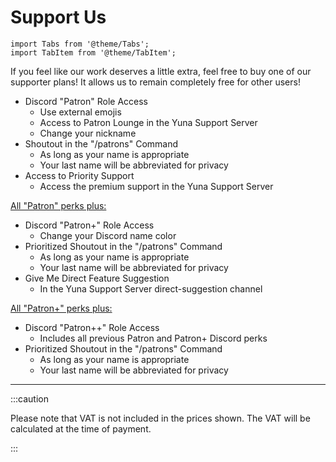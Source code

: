 # Support Us

```mdx-code-block
import Tabs from '@theme/Tabs';
import TabItem from '@theme/TabItem';
```

If you feel like our work deserves a little extra, feel free to buy one of our supporter plans! It allows us to remain completely free for other users!

<Tabs>
<TabItem value="Patron">

- Discord "Patron" Role Access
  - Use external emojis
  - Access to Patron Lounge in the Yuna Support Server
  - Change your nickname
- Shoutout in the "/patrons" Command
  - As long as your name is appropriate
  - Your last name will be abbreviated for privacy
- Access to Priority Support
  - Access the premium support in the Yuna Support Server

</TabItem>
<TabItem value="Patron+">

<u>All "Patron" perks plus:</u>

- Discord "Patron+" Role Access
  - Change your Discord name color
- Prioritized Shoutout in the "/patrons" Command
  - As long as your name is appropriate
  - Your last name will be abbreviated for privacy
- Give Me Direct Feature Suggestion
  - In the Yuna Support Server direct-suggestion channel

</TabItem>
<TabItem value="Patron++">

<u>All "Patron+" perks plus:</u>

- Discord "Patron++" Role Access
  - Includes all previous Patron and Patron+ Discord perks
- Prioritized Shoutout in the "/patrons" Command
  - As long as your name is appropriate
  - Your last name will be abbreviated for privacy

</TabItem>
</Tabs>

---

:::caution

Please note that VAT is not included in the prices shown. The VAT will be calculated at the time of payment.

:::
